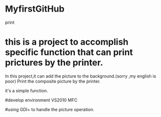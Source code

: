 # MyfirstGitHub
print

# this is a project to accomplish  specific function that can print prictures by the printer.
In this project,it can add the picture to the background.(sorry ,my english is poor)
Print the  composite picture by the printer.

it's a simple function.

#develop environment
VS2010 MFC

#using GDI+ to handle the picture operation.
